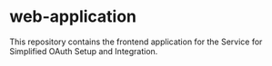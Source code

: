 # web-application
This repository contains the frontend application for the Service for Simplified OAuth Setup and Integration.

